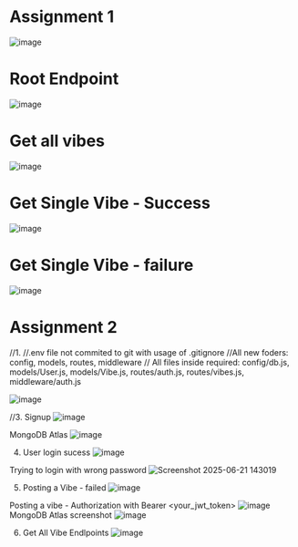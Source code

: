 # Assignment 1
![image](https://github.com/user-attachments/assets/90fc43cd-93d4-4182-aa18-07683ed6d652)

# Root Endpoint
![image](https://github.com/user-attachments/assets/132ce406-681a-4425-8f83-5bec8c2618a1)

# Get all vibes
![image](https://github.com/user-attachments/assets/ca3fd28a-e6d3-44aa-a7c9-bdd786fe1d68)

# Get Single Vibe - Success
![image](https://github.com/user-attachments/assets/6aa0e7bf-26c1-4295-9ef1-6a626f6d2dd6)

# Get Single Vibe - failure
![image](https://github.com/user-attachments/assets/311660ac-6375-45f5-9efc-efd247c1b1b2)

# Assignment 2
//1.
//.env file not commited to git with usage of .gitignore
//All new foders: config, models, routes, middleware
// All files inside required: config/db.js, models/User.js, models/Vibe.js, routes/auth.js, routes/vibes.js, middleware/auth.js

![image](https://github.com/user-attachments/assets/c24dbf47-2640-45ff-9159-e6d33297f3e8)

//3. Signup
![image](https://github.com/user-attachments/assets/1b739316-ddb6-4d40-a1b2-c1970443e969)

 MongoDB Atlas
![image](https://github.com/user-attachments/assets/252c1c8a-194c-4957-b906-408fc9304f30)


4. User login sucess
![image](https://github.com/user-attachments/assets/a3f01172-ebdd-43d9-a32a-6cf88ea6a724)


Trying to login with wrong password
![Screenshot 2025-06-21 143019](https://github.com/user-attachments/assets/c60d5af0-df79-401f-b7f1-23cf1d8294d8)

5. Posting a Vibe - failed
![image](https://github.com/user-attachments/assets/88aac57f-cc42-40f1-95ed-004a23f5e95b)

Posting a vibe - Authorization with Bearer <your_jwt_token>
![image](https://github.com/user-attachments/assets/f62b1608-bd6c-444a-8d82-bda32ad1bda7)
MongoDB Atlas screenshot 
![image](https://github.com/user-attachments/assets/ae88cf73-8fe1-4816-8a1c-f9b28db83ac5)

6. Get All Vibe Endlpoints
![image](https://github.com/user-attachments/assets/112e84f9-e484-42f9-bd55-98268136de96)





